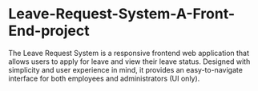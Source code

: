 # Leave-Request-System-A-Front-End-project
The Leave Request System is a responsive frontend web application that allows users to apply for leave and view their leave status. Designed with simplicity and user experience in mind, it provides an easy-to-navigate interface for both employees and administrators (UI only).
